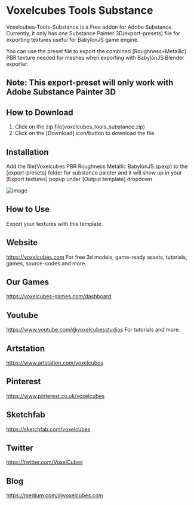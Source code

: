 # Voxelcubes Tools Substance
Voxelcubes-Tools-Substance is a Free addon for Adobe Substance. Currently, it only has one Substance Painter 3D(export-presets) file for exporting textures useful for BabylonJS game engine.

You can use the preset file to export the combined [Roughness+Metallic] PBR texture needed for meshes when exporting with BabylonJS Blender exporter.

## Note: This export-preset will only work with Adobe Substance Painter 3D

## How to Download
1. Click on the zip file(voxelcubes_tools_substance.zip)
2. Click on the [Download] icon/button to download the file.

## Installation

Add the file(Voxelcubes PBR Roughness Metallic BabylonJS.spexp) to the [export-presets] folder for substance painter and it will show up in your [Export textures] popup under [Output template] dropdown  

![image](https://user-images.githubusercontent.com/109323649/221384789-81675f7e-7eff-4560-9e5f-1b60f6c1a0b9.png)

## How to Use
Export your textures with this template.

## Website
https://voxelcubes.com
For free 3d models, game-ready assets, tutorials, games, source-codes and more.

## Our Games
https://voxelcubes-games.com/dashboard

## Youtube
https://www.youtube.com/@voxelcubesstudios
For tutorials and more.

## Artstation
https://www.artstation.com/voxelcubes

## Pinterest
https://www.pinterest.co.uk/voxelcubes

## Sketchfab
https://sketchfab.com/voxelcubes

## Twitter
https://twitter.com/VoxelCubes

## Blog
https://medium.com/@voxelcubes.com
